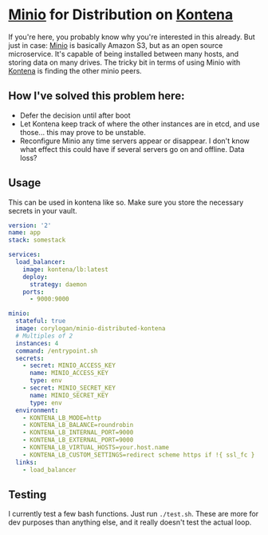 # [Minio](https://www.minio.io/) for Distribution on [Kontena](https://www.kontena.io/)

If you're here, you probably know why you're interested in this already. But just in case: [Minio](https://www.minio.io/) is basically Amazon S3, but as an open source microservice. It's capable of being installed between many hosts, and storing data on many drives. The tricky bit in terms of using Minio with [Kontena](https://www.kontena.io/) is finding the other minio peers.

## How I've solved this problem here:

- Defer the decision until after boot
- Let Kontena keep track of where the other instances are in etcd, and use those... this may prove to be unstable.
- Reconfigure Minio any time servers appear or disappear. I don't know what effect this could have if several servers go on and offline. Data loss?

## Usage

This can be used in kontena like so. Make sure you store the necessary secrets in your vault.

```yaml
version: '2'
name: app
stack: somestack

services:
  load_balancer:
    image: kontena/lb:latest
    deploy:
      strategy: daemon
    ports:
      - 9000:9000

minio:
  stateful: true
  image: corylogan/minio-distributed-kontena
  # Multiples of 2
  instances: 4
  command: /entrypoint.sh
  secrets:
    - secret: MINIO_ACCESS_KEY
      name: MINIO_ACCESS_KEY
      type: env
    - secret: MINIO_SECRET_KEY
      name: MINIO_SECRET_KEY
      type: env
  environment:
    - KONTENA_LB_MODE=http
    - KONTENA_LB_BALANCE=roundrobin
    - KONTENA_LB_INTERNAL_PORT=9000
    - KONTENA_LB_EXTERNAL_PORT=9000
    - KONTENA_LB_VIRTUAL_HOSTS=your.host.name
    - KONTENA_LB_CUSTOM_SETTINGS=redirect scheme https if !{ ssl_fc }
  links:
    - load_balancer
  ```


## Testing
I currently test a few bash functions. Just run `./test.sh`. These are more for dev purposes than anything else, and it really doesn't test the actual loop.
